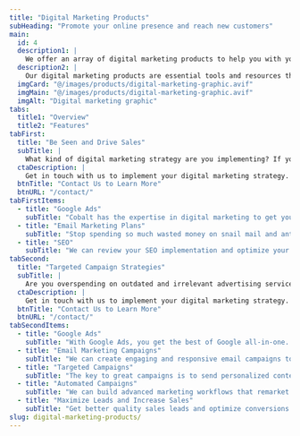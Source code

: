 ```yaml
---
title: "Digital Marketing Products"
subHeading: "Promote your online presence and reach new customers"
main:
  id: 4
  description1: |
    We offer an array of digital marketing products to help you with your digital marketing strategy. No matter what your website is about, you can leverage digital marketing to increase sales and engage your customer base.
  description2: |
    Our digital marketing products are essential tools and resources that help you enhance your online presence and reach your target audience effectively. Whether you are selling goods or services, we can create an ad campaign to fit any budget. From Google Ads to SEO (search engine optimization) tools to email marketing, digital marketing products empower marketers to execute, track, and optimize their strategies with precision.
  imgCard: "@/images/products/digital-marketing-graphic.avif"
  imgMain: "@/images/products/digital-marketing-graphic.avif"
  imgAlt: "Digital marketing graphic"
tabs:
  title1: "Overview"
  title2: "Features"
tabFirst:
  title: "Be Seen and Drive Sales"
  subTitle: |
    What kind of digital marketing strategy are you implementing? If you have none, you may be losing out on valuable business and customers. No matter what your website is about you, can leverage digital marketing tools and products to gain more business.
  ctaDescription: |
    Get in touch with us to implement your digital marketing strategy.
  btnTitle: "Contact Us to Learn More"
  btnURL: "/contact/"
tabFirstItems:
  - title: "Google Ads"
    subTitle: "Cobalt has the expertise in digital marketing to get your website and its products and services visible to the world so you can earn more leads and sales. Our partnership with Google Ads allows us to leverage their global platform to reach as many people as possible for you. Google Ads can target your customers from a set demographic to a particular ZIP code to keywords and any combination in between. Campaigns can be scheduled to run on certain days and times of the week. Costs are kept in check by setting a budget that works for you."
  - title: "Email Marketing Plans"
    subTitle: "Stop spending so much wasted money on snail mail and antiquated advertising. Email campaigns are a cost effective and highly targeted means of marketing to your customer base. Grow your brand, drive revenue, and engage with your customers with our managed email marketing services. "
  - title: "SEO"
    subTitle: "We can review your SEO implementation and optimize your content and website to make it visible to as many people as possible. It starts with knowing your audience and who you are targeting along with the content on your website. Get in touch with us today to let us help you with your SEO strategy and online ad campaign opportunities as well. "
tabSecond:
  title: "Targeted Campaign Strategies"
  subTitle: |
    Are you overspending on outdated and irrelevant advertising services? Bring your marketing strategy into the 21st century with targeted digital advertising. Increase your sales leads, online sales, in-store traffic, and promote brand awareness to the right audience with the right digital marketing campaign tools.
  ctaDescription: |
    Get in touch with us to implement your digital marketing strategy.
  btnTitle: "Contact Us to Learn More"
  btnURL: "/contact/"
tabSecondItems:
  - title: "Google Ads"
    subTitle: "With Google Ads, you get the best of Google all-in-one. Powered by Google’s AI, reach valuable customers most likely to buy from you wherever they’re browsing, such as Search, Display, YouTube and more from a single campaign."
  - title: "Email Marketing Campaigns"
    subTitle: "We can create engaging and responsive email campaigns to target your customer and subscriber base. Monetize your customers by integrating with ecommerce platforms and your current web app."
  - title: "Targeted Campaigns"
    subTitle: "The key to great campaigns is to send personalized content to every subscriber."
  - title: "Automated Campaigns"
    subTitle: "We can build advanced marketing workflows that remarket and engage your customers for increased revenue and sales."
  - title: "Maximize Leads and Increase Sales"
    subTitle: "Get better quality sales leads and optimize conversions to drive sales. Targeted online campaigns increase sales and expose your business to the right audience."
slug: digital-marketing-products/
---
```

